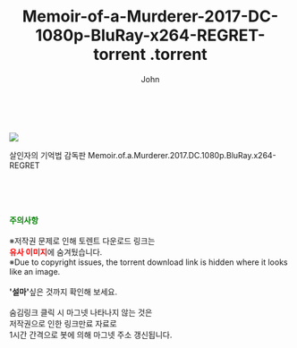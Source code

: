 ﻿---
layout: post
title:  "                   Memoir-of-a-Murderer-2017-DC-1080p-BluRay-x264-REGRET-torrent                .torrent"
author: John
categories: [ 영화 ]
tags: [  ]
image: https://torrentrj59.com/uploadfile/full/5d74f98a58d1f04dab4ea224da7e76d5cf11328f.jpg 
description: "                   Memoir-of-a-Murderer-2017-DC-1080p-BluRay-x264-REGRET-torrent                 torrent 정보 공유"
toc: true
toc_sticky: true
---

<br>
<p><img src="https://torrentrj59.com/uploadfile/full/5d74f98a58d1f04dab4ea224da7e76d5cf11328f.jpg"/></p>
 살인자의 기억법 감독판 Memoir.of.a.Murderer.2017.DC.1080p.BluRay.x264-REGRET    
    
<br><br><br>
<p data-ke-size="size16"><b><span style="color: green;">주의사항</span></b><br /><br />※저작권 문제로 인해 토렌트 다운로드 링크는<br /><b><span style="color: red;">유사 이미지</span></b>에 숨겨뒀습니다.<br />※Due to copyright issues, the torrent download link is hidden where it looks like an image.<br /><br /><b>'설마'</b>싶은 것까지 확인해 보세요.<br /><br />숨김링크 클릭 시 마그넷 나타나지 않는 것은<br />저작권으로 인한 링크만료 자료로<br />1시간 간격으로 봇에 의해 마그넷 주소 갱신됩니다.</p>
